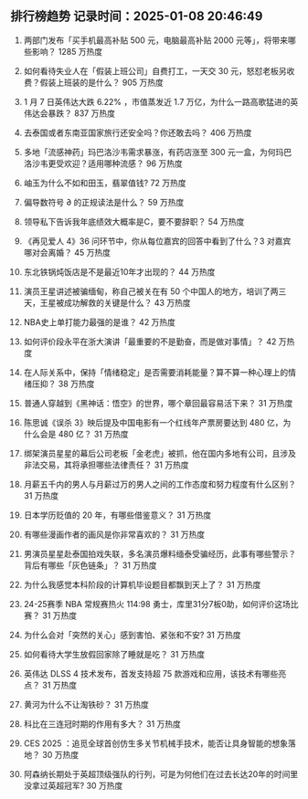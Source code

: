 
## 排行榜趋势 记录时间：2025-01-08 20:46:49
  
  1. 两部门发布「买手机最高补贴 500 元，电脑最高补贴 2000 元等」，将带来哪些影响？ 1285 万热度
    
  2. 如何看待失业人在「假装上班公司」自费打工，一天交 30 元，怒怼老板另收费？假装上班装的是什么？ 905 万热度
    
  3. 1 月 7 日英伟达大跌 6.22% ，市值蒸发近 1.7 万亿，为什么一路高歌猛进的英伟达会暴跌？ 837 万热度
    
  4. 去泰国或者东南亚国家旅行还安全吗？你还敢去吗？ 406 万热度
    
  5. 多地「流感神药」玛巴洛沙韦需求暴涨，有药店涨至 300 元一盒，为何玛巴洛沙韦更受欢迎？适用哪种流感？ 96 万热度
    
  6. 岫玉为什么不如和田玉，翡翠值钱? 72 万热度
    
  7. 偏导数符号 ∂ 的正规读法是什么？ 59 万热度
    
  8. 领导私下告诉我年底绩效大概率是C，要不要辞职？ 54 万热度
    
  9. 《再见爱人 4》36 问环节中，你从每位嘉宾的回答中看到了什么？3 对嘉宾哪对会离婚？ 45 万热度
    
  10. 东北铁锅炖饭店是不是最近10年才出现的？ 44 万热度
    
  11. 演员王星讲述被骗缅甸，称自己被关在有 50 个中国人的地方，培训了两三天，王星被成功解救的关键是什么？ 43 万热度
    
  12. NBA史上单打能力最强的是谁？ 42 万热度
    
  13. 如何评价段永平在浙大演讲「最重要的不是勤奋，而是做对事情」？ 42 万热度
    
  14. 在人际关系中，保持「情绪稳定」是否需要消耗能量？算不算一种心理上的情绪压抑？ 38 万热度
    
  15. 普通人穿越到《黑神话：悟空》的世界，哪个章回最容易活下来？ 31 万热度
    
  16. 陈思诚《误杀 3》映后提及中国电影有一个红线年产票房要达到 480 亿，为什么会是 480 亿？ 31 万热度
    
  17. 绑架演员星星的幕后公司老板「金老虎」被抓，他在国内多地有公司，且涉及非法交易，其将承担哪些法律责任？ 31 万热度
    
  18. 月薪五千内的男人与月薪过万的男人之间的工作态度和努力程度有什么区别？ 31 万热度
    
  19. 日本学历贬值的 20 年，有哪些借鉴意义？ 31 万热度
    
  20. 有哪些漫画作者的画风是你非常喜欢的？ 31 万热度
    
  21. 男演员星星赴泰国拍戏失联，多名演员爆料缅泰受骗经历，此事有哪些警示？背后有哪些「灰色链条」？ 31 万热度
    
  22. 为什么我感觉本科阶段的计算机毕设题目都飘到天上了？ 31 万热度
    
  23. 24-25赛季 NBA 常规赛热火 114:98 勇士，库里31分7板0助，如何评价这场比赛？ 31 万热度
    
  24. 为什么会对「突然的关心」感到害怕、紧张和不安? 31 万热度
    
  25. 如何看待大学生放假回家除了睡就是吃？ 31 万热度
    
  26. 英伟达 DLSS 4 技术发布，首发支持超 75 款游戏和应用，该技术有哪些亮点？ 31 万热度
    
  27. 黄河为什么不让淘铁砂？ 31 万热度
    
  28. 科比在三连冠时期的作用有多大？ 31 万热度
    
  29. CES 2025 ：追觅全球首创仿生多关节机械手技术，能否让具身智能的想象落地？ 30 万热度
    
  30. 阿森纳长期处于英超顶级强队的行列，可是为何他们在过去长达20年的时间里没拿过英超冠军? 30 万热度
    